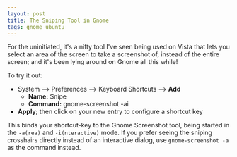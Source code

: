 ```yaml
--- 
layout: post
title: The Sniping Tool in Gnome
tags: gnome ubuntu
---
```


For the uninitiated, it's a nifty tool I've seen being used on Vista that lets you select an area of the screen to take a screenshot of, instead of the entire screen; and it's been lying around on Gnome all this while!

To try it out:

   * System --> Preferences --> Keyboard Shortcuts --> **Add**
      * **Name:** Snipe
      * **Command:** gnome-screenshot -ai
   * **Apply**; then click on your new entry to configure a shortcut key

This binds your shortcut-key to the Gnome Screenshot tool, being started in the `-a(rea)`
and `-i(nteractive)` mode. If you prefer seeing the sniping crosshairs directly instead
of an interactive dialog, use `gnome-screenshot -a` as the command instead.
